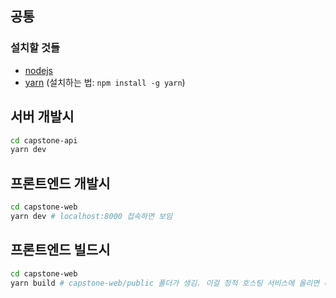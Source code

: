 ## 공통

### 설치할 것들
- [nodejs](https://nodejs.org/en/)
- [yarn](https://yarnpkg.com/lang/en/) (설치하는 법: `npm install -g yarn`)

## 서버 개발시
```sh
cd capstone-api
yarn dev
```

## 프론트엔드 개발시
```sh
cd capstone-web
yarn dev # localhost:8000 접속하면 보임
```

## 프론트엔드 빌드시
```sh
cd capstone-web
yarn build # capstone-web/public 폴더가 생김. 이걸 정적 호스팅 서비스에 올리면 배포 끝
```
